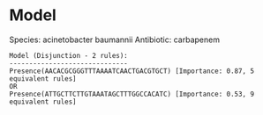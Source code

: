 
# Model

Species: acinetobacter baumannii
Antibiotic: carbapenem

```
Model (Disjunction - 2 rules):
------------------------------
Presence(AACACGCGGGTTTAAAATCAACTGACGTGCT) [Importance: 0.87, 5 equivalent rules]
OR
Presence(ATTGCTTCTTGTAAATAGCTTTGGCCACATC) [Importance: 0.53, 9 equivalent rules]

```

